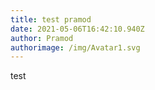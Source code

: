 ```yaml
---
title: test pramod
date: 2021-05-06T16:42:10.940Z
author: Pramod
authorimage: /img/Avatar1.svg
---
```

test